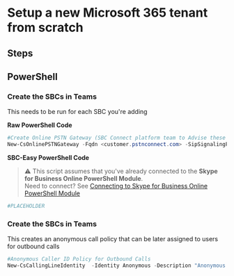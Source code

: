 # Setup a new Microsoft 365 tenant from scratch

## Steps


## PowerShell
### Create the SBCs in Teams
This needs to be run for each SBC you're adding

<i class="fas fa-terminal"></i> **Raw PowerShell Code**

````PowerShell
#Create Online PSTN Gateway (SBC Connect platform team to Advise these details) 
New-CsOnlinePSTNGateway -Fqdn <customer.pstnconnect.com> -SipSignalingPort <TLS Port> -MaxConcurrentSessions <channels> -ForwardCallHistory $true -Enabled $true 
````

<i class="fas fa-keyboard"></i> **SBC-Easy PowerShell Code**
> ⚠ This script assumes that you've already connected to the **Skype for Business Online PowerShell Module**.\
Need to connect? See [Connecting to Skype for Business Online PowerShell Module](connecting-to-sfbo-ps-module.md)

````PowerShell
#PLACEHOLDER
````

### Create the SBCs in Teams
This creates an anonymous call policy that can be later assigned to users for outbound calls
````PowerShell
#Anonymous Caller ID Policy for Outbound Calls 
New-CsCallingLineIdentity  -Identity Anonymous -Description "Anonymous policy" -CallingIDSubstitute Anonymous -EnableUserOverride $false 
````
